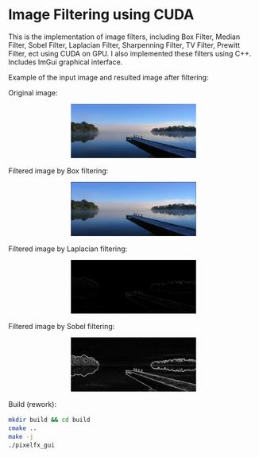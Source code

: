 # Image Filtering using CUDA

This is the implementation of image filters, including Box Filter, Median Filter, Sobel Filter, Laplacian Filter, Sharpenning Filter, TV Filter, Prewitt Filter, ect using CUDA on GPU. I also implemented these filters using C++. Includes ImGui graphical interface.

Example of the input image and resulted image after filtering:


Original image:
<p align="center">
  <img  src="BoxFilter/sample.jpeg" alt="alt text" width="50%" height="50%" title="Box filtering using GPU">
</p>

Filtered image by Box filtering:
<p align="center">
  <img  src="BoxFilter/sample_gpu.jpeg" alt="alt text" width="50%" height="50%" title="Box filtering using GPU">
</p>

Filtered image by Laplacian filtering:
<p align="center">
  <img  src="LaplacianFilter/sample_gpu.jpeg" alt="alt text" width="50%" height="50%" title="Box filtering using GPU">
</p>

Filtered image by Sobel filtering:
<p align="center">
  <img  src="SobelEdgeDetectFilter/sample_gpu.jpeg" alt="alt text" width="50%" height="50%" title="Box filtering using GPU">
</p>

Build (rework):
```bash
mkdir build && cd build
cmake ..
make -j
./pixelfx_gui
